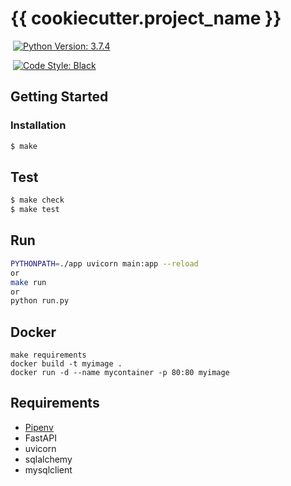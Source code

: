 # {{ cookiecutter.project_name }}

&nbsp;[![Python Version: 3.7.4](https://badgen.net/badge/python/3.7.4/blue)](https://docs.python.org/3.7.4/)

&nbsp;[![Code Style: Black](https://badgen.net/badge/code%20style/black/black)](https://github.com/ambv/black)


## Getting Started


### Installation

```sh
$ make
```

## Test

```sh
$ make check
$ make test
```


## Run

``` sh
PYTHONPATH=./app uvicorn main:app --reload
or
make run
or
python run.py
```

## Docker

```
make requirements
docker build -t myimage .
docker run -d --name mycontainer -p 80:80 myimage
```


## Requirements

<!-- TODO: Describe stack of this project -->

* [Pipenv](https://github.com/pypa/pipenv)
* FastAPI
* uvicorn
* sqlalchemy
* mysqlclient